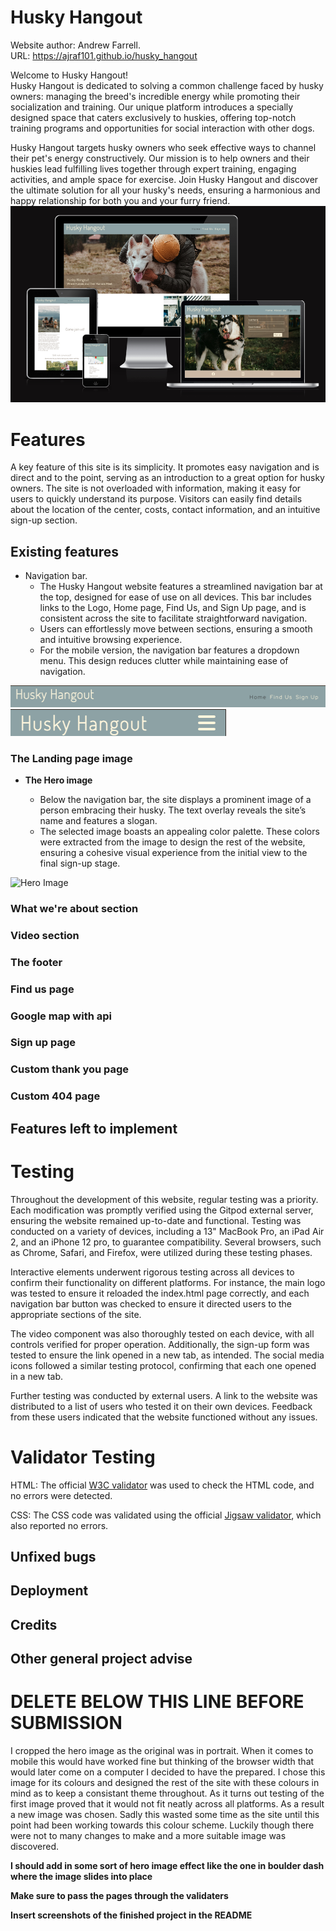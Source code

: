 # Husky Hangout
Website author: Andrew Farrell.  
URL: https://ajraf101.github.io/husky_hangout

Welcome to Husky Hangout!  
Husky Hangout is dedicated to solving a common challenge faced by husky owners: managing the breed's incredible energy while promoting their socialization and training. Our unique platform introduces a specially designed space that caters exclusively to huskies, offering top-notch training programs and opportunities for social interaction with other dogs.

Husky Hangout targets husky owners who seek effective ways to channel their pet's energy constructively. Our mission is to help owners and their huskies lead fulfilling lives together through expert training, engaging activities, and ample space for exercise. Join Husky Hangout and discover the ultimate solution for all your husky's needs, ensuring a harmonious and happy relationship for both you and your furry friend.
![image](assets/screenshots/ami.png)

# Features
A key feature of this site is its simplicity. It promotes easy navigation and is direct and to the point, serving as an introduction to a great option for husky owners. The site is not overloaded with information, making it easy for users to quickly understand its purpose. Visitors can easily find details about the location of the center, costs, contact information, and an intuitive sign-up section.
## Existing features
- Navigation bar. 
  - The Husky Hangout website features a streamlined navigation bar at the top, designed for ease of use on all devices. This bar includes links to the Logo, Home page, Find Us, and Sign Up page, and is consistent across the site to facilitate straightforward navigation. 
  - Users can effortlessly move between sections, ensuring a smooth and intuitive browsing experience.
  - For the mobile version, the navigation bar features a dropdown menu. This design reduces clutter while maintaining ease of navigation.

![Nav Bar](assets/screenshots/nav-bar.png)
![Nav Bar](assets/screenshots/nav-bar-mobile.png)

### The Landing page image
- __The Hero image__

  - Below the navigation bar, the site displays a prominent image of a person embracing their husky. The text overlay reveals the site’s name and features a slogan.
  - The selected image boasts an appealing color palette. These colors were extracted from the image to design the rest of the website, ensuring a cohesive visual experience from the initial view to the final sign-up stage.

![Hero Image](docs/screenshots/hero-image.png)
### What we're about section
### Video section
### The footer
### Find us page
### Google map with api
### Sign up page
### Custom thank you page
### Custom 404 page
## Features left to implement


# Testing
Throughout the development of this website, regular testing was a priority. Each modification was promptly verified using the Gitpod external server, ensuring the website remained up-to-date and functional. Testing was conducted on a variety of devices, including a 13" MacBook Pro, an iPad Air 2, and an iPhone 12 pro, to guarantee compatibility. Several browsers, such as Chrome, Safari, and Firefox, were utilized during these testing phases.

Interactive elements underwent rigorous testing across all devices to confirm their functionality on different platforms. For instance, the main logo was tested to ensure it reloaded the index.html page correctly, and each navigation bar button was checked to ensure it directed users to the appropriate sections of the site.

The video component was also thoroughly tested on each device, with all controls verified for proper operation. Additionally, the sign-up form was tested to ensure the link opened in a new tab, as intended. The social media icons followed a similar testing protocol, confirming that each one opened in a new tab.

Further testing was conducted by external users. A link to the website was distributed to a list of users who tested it on their own devices. Feedback from these users indicated that the website functioned without any issues.

# Validator Testing
HTML: The official [W3C validator](https://validator.w3.org/) was used to check the HTML code, and no errors were detected.

CSS:
The CSS code was validated using the official [Jigsaw validator](https://jigsaw.w3.org/css-validator/), which also reported no errors.


## Unfixed bugs

## Deployment

## Credits

## Other general project advise





# DELETE BELOW THIS LINE BEFORE SUBMISSION

I cropped the hero image as the original was in portrait. When it comes to mobile this would have worked fine but thinking of the browser width that would later come on a computer I decided to have the prepared. I chose this image for its colours and designed the rest of the site with these colours in mind as to keep a consistant theme throughout. 
As it turns out testing of the first image proved that it would not fit neatly across all platforms. As a result a new image was chosen. Sadly this wasted some time as the site until this point had been working towards this colour scheme. Luckily though there were not to many changes to make and a more suitable image was discovered.


**I should add in some sort of hero image effect like the one in boulder dash where the image slides into place**

**Make sure to pass the pages through the validaters**

**Insert screenshots of the finished project in the README**